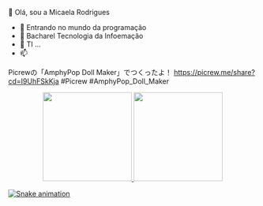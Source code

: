   👋 Olá, sou a Micaela Rodrigues
- 👀 Entrando no mundo da programação
- 🌱 Bacharel Tecnologia da Infoemação
- 💞️ TI ...
- 📫 



Picrewの「AmphyPop Doll Maker」でつくったよ！ https://picrew.me/share?cd=I9UhFSkKja #Picrew #AmphyPop_Doll_Maker

<!---
MicaelaRodriguess/MicaelaRodriguess is a ✨ special ✨ repository because its `README.md` (this file) appears on your GitHub profile.
You can click the Preview link to take a look at your changes.
--->
<div align="center">
  <a href="https://github.com/MicaelaRodriguess">
  <img height="180em" src="https://github-readme-stats.vercel.app/api?username=MicaelaRodriguess&show_icons=true&theme=dracula&include_all_commits=true&count_private=true"/>
  <img height="180em" src="https://github-readme-stats.vercel.app/api/top-langs/?username=MicaelaRodriguess&layout=compact&langs_count=7&theme=dracula"/>
</div>

  
  
  
  
  
 ![Snake animation](https://github.com/MicaelaRodriguess/MicaelaRodriguess/blob/output/github-contribution-grid-snake.svg)
  
